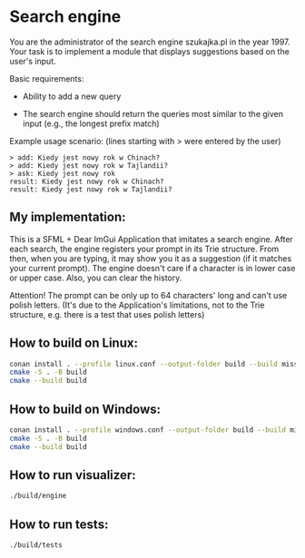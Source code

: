 # Search engine
You are the administrator of the search engine szukajka.pl in the year 1997. Your task is to implement a module that displays suggestions based on the user's input.

Basic requirements:

- Ability to add a new query

- The search engine should return the queries most similar to the given input (e.g., the longest prefix match)

Example usage scenario:
(lines starting with > were entered by the user)

```
> add: Kiedy jest nowy rok w Chinach?
> add: Kiedy jest nowy rok w Tajlandii?
> ask: Kiedy jest nowy rok
result: Kiedy jest nowy rok w Chinach?
result: Kiedy jest nowy rok w Tajlandii?
```

## My implementation:
This is a SFML + Dear ImGui Application that imitates a search engine. After each search,
the engine registers your prompt in its Trie structure. From then, when you are typing,
it may show you it as a suggestion (if it matches your current prompt). The engine doesn't care
if a character is in lower case or upper case. Also, you can clear the history.

Attention! The prompt can be only up to 64 characters' long and can't use polish letters.
(It's due to the Application's limitations, not to the Trie structure, e.g. there is a test that uses polish letters)

## How to build on Linux:
```bash
conan install . --profile linux.conf --output-folder build --build missing
cmake -S . -B build
cmake --build build
```

## How to build on Windows:
```bash
conan install . --profile windows.conf --output-folder build --build missing
cmake -S . -B build
cmake --build build
```

## How to run visualizer:
```bash
./build/engine
```

## How to run tests:
```bash
./build/tests
```
